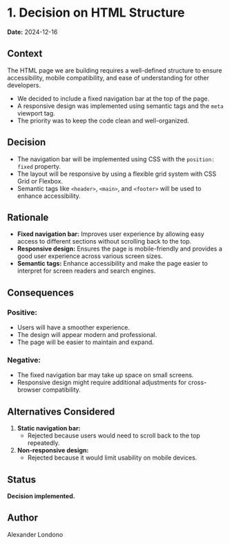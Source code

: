 # 1. Decision on HTML Structure

**Date:** 2024-12-16

## Context
The HTML page we are building requires a well-defined structure to ensure accessibility, mobile compatibility, and ease of understanding for other developers.

- We decided to include a fixed navigation bar at the top of the page.
- A responsive design was implemented using semantic tags and the `meta` viewport tag.
- The priority was to keep the code clean and well-organized.

## Decision
- The navigation bar will be implemented using CSS with the `position: fixed` property.
- The layout will be responsive by using a flexible grid system with CSS Grid or Flexbox.
- Semantic tags like `<header>`, `<main>`, and `<footer>` will be used to enhance accessibility.

## Rationale
- **Fixed navigation bar:** Improves user experience by allowing easy access to different sections without scrolling back to the top.
- **Responsive design:** Ensures the page is mobile-friendly and provides a good user experience across various screen sizes.
- **Semantic tags:** Enhance accessibility and make the page easier to interpret for screen readers and search engines.

## Consequences
### Positive:
- Users will have a smoother experience.
- The design will appear modern and professional.
- The page will be easier to maintain and expand.

### Negative:
- The fixed navigation bar may take up space on small screens.
- Responsive design might require additional adjustments for cross-browser compatibility.

## Alternatives Considered
1. **Static navigation bar:**  
   - Rejected because users would need to scroll back to the top repeatedly.
2. **Non-responsive design:**  
   - Rejected because it would limit usability on mobile devices.

## Status
**Decision implemented.**

## Author
Alexander Londono
